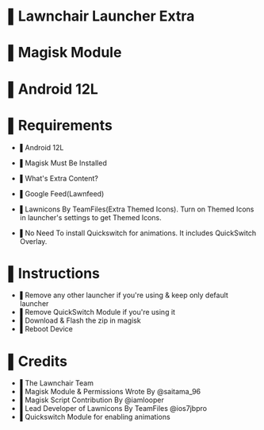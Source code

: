 # ▌Lawnchair Launcher Extra 
# ▌Magisk Module 
# ▌Android 12L

# ▌Requirements
- ▌Android 12L
- ▌Magisk Must Be Installed

- ▌What's Extra Content? 
- ▌Google Feed(Lawnfeed)
- ▌Lawnicons By TeamFiles(Extra Themed Icons). Turn on Themed Icons in launcher's settings to get Themed Icons.
- ▌No Need To install Quickswitch for animations. It includes QuickSwitch Overlay.

# ▌Instructions
- ▌Remove any other launcher if you're using & keep only default launcher
- ▌Remove QuickSwitch Module if you're using it
- ▌Download & Flash the zip in magisk
- ▌Reboot Device

# ▌Credits
- ▌The Lawnchair Team
- ▌Magisk Module & Permissions Wrote By @saitama_96
- ▌Magisk Script Contribution By @iamlooper
- ▌Lead Developer of Lawnicons By TeamFiles @ios7jbpro
- ▌Quickswitch Module for enabling animations
